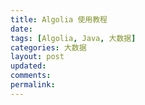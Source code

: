 ```yaml
---
title: Algolia 使用教程
date:
tags: [Algolia, Java, 大数据]
categories: 大数据
layout: post
updated:
comments:
permalink:
---
```



<!--more-->
